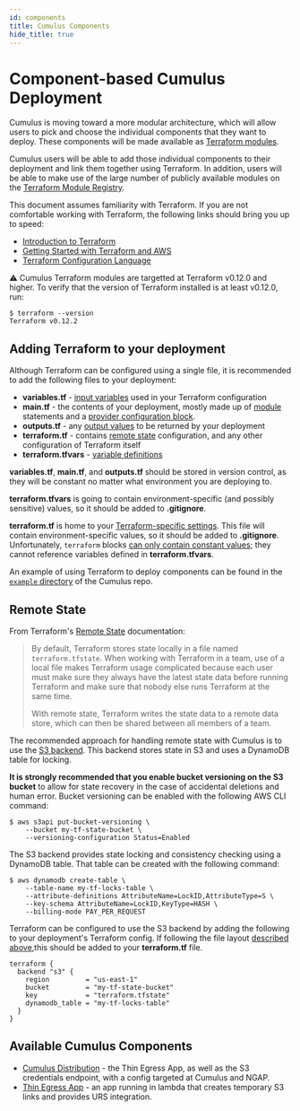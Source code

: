 ```yaml
---
id: components
title: Cumulus Components
hide_title: true
---
```


# Component-based Cumulus Deployment

Cumulus is moving toward a more modular architecture, which will allow users to
pick and choose the individual components that they want to deploy. These
components will be made available as [Terraform modules](https://www.terraform.io/docs/modules/index.html).

Cumulus users will be able to add those individual components to their
deployment and link them together using Terraform. In addition, users will be
able to make use of the large number of publicly available modules on the [Terraform Module Registry](https://registry.terraform.io/).

This document assumes familiarity with Terraform. If you are not comfortable
working with Terraform, the following links should bring you up to speed:

* [Introduction to Terraform](https://www.terraform.io/intro/index.html)
* [Getting Started with Terraform and AWS](https://learn.hashicorp.com/terraform/?track=getting-started#getting-started)
* [Terraform Configuration Language](https://www.terraform.io/docs/configuration/index.html)

⚠️ Cumulus Terraform modules are targetted at Terraform v0.12.0 and higher.  To verify that the version of Terraform installed is at least v0.12.0, run:

```shell
$ terraform --version
Terraform v0.12.2
```

## Adding Terraform to your deployment

Although Terraform can be configured using a single file, it is recommended to
add the following files to your deployment:

* **variables.tf** - [input variables](https://www.terraform.io/docs/configuration/variables.html)
  used in your Terraform configuration
* **main.tf** - the contents of your deployment, mostly made up of
  [module](https://www.terraform.io/docs/configuration/modules.html#calling-a-child-module)
  statements and a
  [provider configuration block](https://www.terraform.io/docs/configuration/providers.html#provider-configuration).
* **outputs.tf** - any [output values](https://www.terraform.io/docs/configuration/outputs.html)
  to be returned by your deployment
* **terraform.tf** - contains [remote state](#remote-state) configuration, and
  any other configuration of Terraform itself
* **terraform.tfvars** -
  [variable definitions](https://www.terraform.io/docs/configuration/variables.html#variable-definitions-tfvars-files)

**variables.tf**, **main.tf**, and **outputs.tf** should be stored in version
control, as they will be constant no matter what environment you are deploying
to.

**terraform.tfvars** is going to contain environment-specific (and possibly
sensitive) values, so it should be added to **.gitignore**.

**terraform.tf** is home to your
[Terraform-specific settings](https://www.terraform.io/docs/configuration/terraform.html).
This file will contain environment-specific values, so it should be added to
**.gitignore**. Unfortunately, `terraform` blocks
[can only contain constant values](https://www.terraform.io/docs/configuration/terraform.html#terraform-block-syntax);
they cannot reference variables defined in **terraform.tfvars**.

An example of using Terraform to deploy components can be found in the [`example` directory](https://github.com/nasa/cumulus/tree/master/example)
of the Cumulus repo.

## Remote State

From Terraform's [Remote State](https://www.terraform.io/docs/state/remote.html)
documentation:

> By default, Terraform stores state locally in a file named `terraform.tfstate`.
> When working with Terraform in a team, use of a local file makes Terraform
> usage complicated because each user must make sure they always have the latest
> state data before running Terraform and make sure that nobody else runs
> Terraform at the same time.
>
> With remote state, Terraform writes the state data to a remote data store,
> which can then be shared between all members of a team.

The recommended approach for handling remote state with Cumulus is to use the [S3 backend](https://www.terraform.io/docs/backends/types/s3.html).
This backend stores state in S3 and uses a DynamoDB table for locking.

**It is strongly recommended that you enable bucket versioning on the S3 bucket** to
allow for state recovery in the case of accidental deletions and human error.
Bucket versioning can be enabled with the following AWS CLI command:

```shell
$ aws s3api put-bucket-versioning \
    --bucket my-tf-state-bucket \
    --versioning-configuration Status=Enabled
```

The S3 backend provides state locking and consistency checking using a DynamoDB
table. That table can be created with the following command:

```shell
$ aws dynamodb create-table \
    --table-name my-tf-locks-table \
    --attribute-definitions AttributeName=LockID,AttributeType=S \
    --key-schema AttributeName=LockID,KeyType=HASH \
    --billing-mode PAY_PER_REQUEST
```

Terraform can be configured to use the S3 backend by adding the following to
your deployment's Terraform config. If following the file layout [described above](#adding-terraform-to-your-deployment),this should be added to your **terraform.tf** file.

```hcl
terraform {
  backend "s3" {
    region         = "us-east-1"
    bucket         = "my-tf-state-bucket"
    key            = "terraform.tfstate"
    dynamodb_table = "my-tf-locks-table"
  }
}
```

## Available Cumulus Components

* [Cumulus Distribution](./distribution_component) - the Thin Egress App, as
  well as the S3 credentials endpoint, with a config targeted at Cumulus and
  NGAP.
* [Thin Egress App](./thin_egress_app) - an app running in lambda that creates
  temporary S3 links and provides URS integration.
